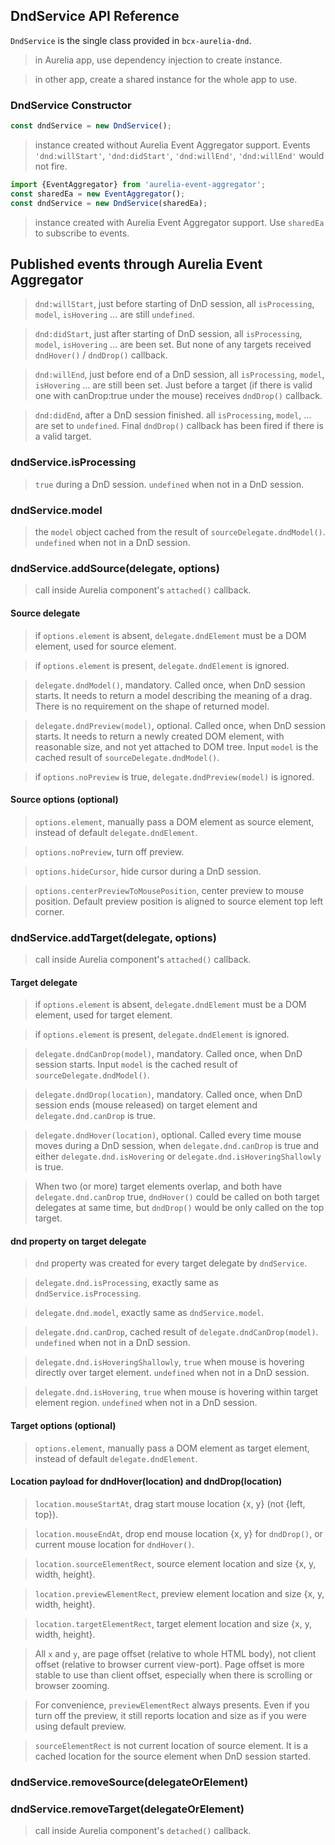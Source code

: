 ## DndService API Reference

`DndService` is the single class provided in `bcx-aurelia-dnd`.

> in Aurelia app, use dependency injection to create instance.

> in other app, create a shared instance for the whole app to use.

### DndService Constructor

```javascript
const dndService = new DndService();
```

> instance created without Aurelia Event Aggregator support. Events `'dnd:willStart'`, `'dnd:didStart'`, `'dnd:willEnd'`, `'dnd:willEnd'` would not fire.

```javascript
import {EventAggregator} from 'aurelia-event-aggregator';
const sharedEa = new EventAggregator();
const dndService = new DndService(sharedEa);
```

> instance created with Aurelia Event Aggregator support. Use `sharedEa` to subscribe to events.

## Published events through Aurelia Event Aggregator

> `dnd:willStart`, just before starting of DnD session, all `isProcessing`, `model`, `isHovering` ... are still `undefined`.

> `dnd:didStart`, just after starting of DnD session, all `isProcessing`, `model`, `isHovering` ... are been set. But none of any targets received `dndHover()` / `dndDrop()` callback.

> `dnd:willEnd`, just before end of a DnD session, all `isProcessing`, `model`, `isHovering` ... are still been set. Just before a target (if there is valid one with canDrop:true under the mouse) receives `dndDrop()` callback.

> `dnd:didEnd`, after a DnD session finished. all `isProcessing`, `model`, ... are set to `undefined`. Final `dndDrop()` callback has been fired if there is a valid target.


### dndService.isProcessing

> `true` during a DnD session. `undefined` when not in a DnD session.

### dndService.model

> the `model` object cached from the result of `sourceDelegate.dndModel()`. `undefined` when not in a DnD session.

### dndService.addSource(delegate, options)

> call inside Aurelia component's `attached()` callback.

#### Source delegate

> if `options.element` is absent, `delegate.dndElement` must be a DOM element, used for source element.

> if `options.element` is present, `delegate.dndElement` is ignored.

> `delegate.dndModel()`, mandatory. Called once, when DnD session starts. It needs to return a model describing the meaning of a drag. There is no requirement on the shape of returned model.

> `delegate.dndPreview(model)`, optional. Called once, when DnD session starts. It needs to return a newly created DOM element, with reasonable size, and not yet attached to DOM tree. Input `model` is the cached result of `sourceDelegate.dndModel()`.

> if `options.noPreview` is true, `delegate.dndPreview(model)` is ignored.

#### Source options (optional)

> `options.element`, manually pass a DOM element as source element, instead of default `delegate.dndElement`.

> `options.noPreview`, turn off preview.

> `options.hideCursor`, hide cursor during a DnD session.

> `options.centerPreviewToMousePosition`, center preview to mouse position. Default preview position is aligned to source element top left corner.

### dndService.addTarget(delegate, options)

> call inside Aurelia component's `attached()` callback.

#### Target delegate

> if `options.element` is absent, `delegate.dndElement` must be a DOM element, used for target element.

> if `options.element` is present, `delegate.dndElement` is ignored.

> `delegate.dndCanDrop(model)`, mandatory. Called once, when DnD session starts. Input `model` is the cached result of `sourceDelegate.dndModel()`.

> `delegate.dndDrop(location)`, mandatory. Called once, when DnD session ends (mouse released) on target element and `delegate.dnd.canDrop` is true.

> `delegate.dndHover(location)`, optional. Called every time mouse moves during a DnD session, when `delegate.dnd.canDrop` is true and either `delegate.dnd.isHovering` or `delegate.dnd.isHoveringShallowly` is true.

> When two (or more) target elements overlap, and both have `delegate.dnd.canDrop` true, `dndHover()` could be called on both target delegates at same time, but `dndDrop()` would be only called on the top target.

#### dnd property on target delegate

> `dnd` property was created for every target delegate by `dndService`.

> `delegate.dnd.isProcessing`, exactly same as `dndService.isProcessing`.

> `delegate.dnd.model`, exactly same as `dndService.model`.

> `delegate.dnd.canDrop`, cached result of `delegate.dndCanDrop(model)`. `undefined` when not in a DnD session.

> `delegate.dnd.isHoveringShallowly`, `true` when mouse is hovering directly over target element. `undefined` when not in a DnD session.

> `delegate.dnd.isHovering`, `true` when mouse is hovering within target element region. `undefined` when not in a DnD session.

#### Target options (optional)

> `options.element`, manually pass a DOM element as target element, instead of default `delegate.dndElement`.

#### Location payload for dndHover(location) and dndDrop(location)

> `location.mouseStartAt`, drag start mouse location {x, y} (not {left, top}).

> `location.mouseEndAt`, drop end mouse location {x, y} for `dndDrop()`, or current mouse location for `dndHover()`.

> `location.sourceElementRect`, source element location and size {x, y, width, height}.

> `location.previewElementRect`, preview element location and size {x, y, width, height}.

> `location.targetElementRect`, target element location and size {x, y, width, height}.

> All `x` and `y`, are page offset (relative to whole HTML body), not client offset (relative to browser current view-port). Page offset is more stable to use than client offset, especially when there is scrolling or browser zooming.

> For convenience, `previewElementRect` always presents. Even if you turn off the preview, it still reports location and size as if you were using default preview.

> `sourceElementRect` is not current location of source element. It is a cached location for the source element when DnD session started.

### dndService.removeSource(delegateOrElement)
### dndService.removeTarget(delegateOrElement)

> call inside Aurelia component's `detached()` callback.

